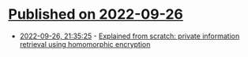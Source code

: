 # [Published on 2022-09-26](index.md)

* [2022-09-26, 21:35:25](https://lobste.rs/s/bcqag9/explained_from_scratch_private) - [Explained from scratch: private information retrieval using homomorphic encryption](https://blintzbase.com/posts/pir-and-fhe-from-scratch/)

